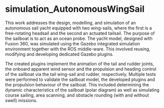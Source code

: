 # simulation_AutonomousWingSail

This work addresses the design, modelling, and simulation of an autonomous sail yacht equipped with two wing-sails, where the first is a free-rotating headsail and the second an actuated tailsail. The purpose of the sailboat is to act as an ocean probe. The yacht model, designed with Fusion 360, was simulated using the Gazebo integrated simulation environment together with the ROS middle-ware. This involved reusing, modifying and developing dedicated Gazebo plugins.

The created plugins implement the animation of the tail and rudder joints, the onboard apparent wind sensor and the propulsion and heading control of the sailboat via the tail wing-sail and rudder, respectively. Multiple tests were performed to validate the sailboat model, the developed plugins and the propulsion behaviour of the sailboat. This included determining the dynamic characteristics of the sailboat (polar diagram) as well as simulating course sailing, area scanning, and obstacle rounding (with and without swell) missions.
